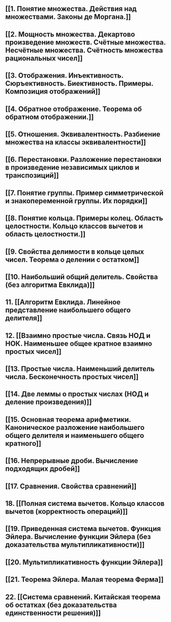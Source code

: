 ## [[1. Понятие множества. Действия над множествами. Законы де Моргана.]]

## [[2. Мощность множества. Декартово произведение множеств. Счётные множества. Несчётные множества. Счётность множества рациональных чисел]]

## [[3. Отображения. Инъективность. Сюръективность. Биективность. Примеры. Композиция отображений]]

## [[4. Обратное отображение. Теорема об обратном отображении.]]

## [[5. Отношения. Эквивалентность. Разбиение множества на классы эквивалентности]]
## [[6. Перестановки. Разложение перестановки в произведение независимых циклов и транспозиций]]

## [[7. Понятие группы. Пример симметрической и знакопеременной группы. Их порядки]]

## [[8. Понятие кольца. Примеры колец. Область целостности. Кольцо классов вычетов и область целостности.]]

## [[9. Свойства делимости в кольце целых чисел. Теорема о делении с остатком]]

## [[10. Наибольший общий делитель. Свойства (без алгоритма Евклида)]]

## 11. [[Алгоритм Евклида. Линейное представление наибольшего общего делителя]]

## 12. [[Взаимно простые числа. Связь НОД и НОК. Наименьшее общее кратное взаимно простых чисел]]

## [[13. Простые числа. Наименьший делитель числа. Бесконечность простых чисел]]

## [[14. Две леммы о простых числах (НОД и деление произведения)]]

## [[15. Основная теорема арифметики. Каноническое разложение наибольшего общего делителя и наименьшего общего кратного]]

## [[16. Непрерывные дроби. Вычисление подходящих дробей]]

## [[17. Сравнения. Свойства сравнений]]

## 18. [[Полная система вычетов. Кольцо классов вычетов (корректность операций)]]

## [[19. Приведенная система вычетов. Функция Эйлера. Вычисление функции Эйлера (без доказательства мультипликативности)]]

## [[20. Мультипликативность функции Эйлера]]
## [[21. Теорема Эйлера. Малая теорема Ферма]]

## 22. [[Система сравнений. Китайская теорема об остатках (без доказательства единственности решения)]]